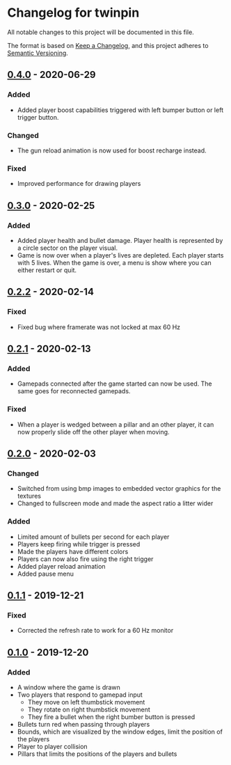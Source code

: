 # Changelog for twinpin

All notable changes to this project will be documented in this file.

The format is based on [Keep a Changelog](https://keepachangelog.com/en/1.0.0/),
and this project adheres to [Semantic
Versioning](https://semver.org/spec/v2.0.0.html).

## [0.4.0] - 2020-06-29
### Added
* Added player boost capabilities triggered with left bumper button or left
  trigger button.

### Changed
* The gun reload animation is now used for boost recharge instead.

### Fixed
* Improved performance for drawing players

## [0.3.0] - 2020-02-25
### Added
* Added player health and bullet damage. Player health is represented by a
  circle sector on the player visual.
* Game is now over when a player's lives are depleted. Each player starts with 5
  lives. When the game is over, a menu is show where you can either restart or
  quit.

## [0.2.2] - 2020-02-14
### Fixed
* Fixed bug where framerate was not locked at max 60 Hz

## [0.2.1] - 2020-02-13
### Added
* Gamepads connected after the game started can now be used. The same goes for
  reconnected gamepads.

### Fixed
* When a player is wedged between a pillar and an other player, it can now
  properly slide off the other player when moving.

## [0.2.0] - 2020-02-03
### Changed
* Switched from using bmp images to embedded vector graphics for the textures
* Changed to fullscreen mode and made the aspect ratio a litter wider

### Added
* Limited amount of bullets per second for each player
* Players keep firing while trigger is pressed
* Made the players have different colors
* Players can now also fire using the right trigger
* Added player reload animation
* Added pause menu

## [0.1.1] - 2019-12-21
### Fixed
* Corrected the refresh rate to work for a 60 Hz monitor

## [0.1.0] - 2019-12-20
### Added
* A window where the game is drawn
* Two players that respond to gamepad input
  * They move on left thumbstick movement
  * They rotate on right thumbstick movement
  * They fire a bullet when the right bumber button is pressed
* Bullets turn red when passing through players
* Bounds, which are visualized by the window edges, limit the position of the
  players
* Player to player collision
* Pillars that limits the positions of the players and bullets

[Unreleased]: https://github.com/victorjoh/twinpin/compare/v0.4.0...HEAD
[0.4.0]: https://github.com/victorjoh/twinpin/compare/v0.3.0...v0.4.0
[0.3.0]: https://github.com/victorjoh/twinpin/compare/v0.2.2...v0.3.0
[0.2.2]: https://github.com/victorjoh/twinpin/compare/v0.2.1...v0.2.2
[0.2.1]: https://github.com/victorjoh/twinpin/compare/v0.2.0...v0.2.1
[0.2.0]: https://github.com/victorjoh/twinpin/compare/v0.1.1...v0.2.0
[0.1.1]: https://github.com/victorjoh/twinpin/compare/v0.1.0...v0.1.1
[0.1.0]: https://github.com/victorjoh/twinpin/releases/tag/v0.1.0